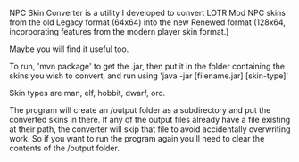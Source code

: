 NPC Skin Converter is a utility I developed to convert LOTR Mod NPC skins from the old Legacy format (64x64) into the new Renewed format (128x64, incorporating features from the modern player skin format.)

Maybe you will find it useful too.

To run, 'mvn package' to get the .jar, then put it in the folder containing the skins you wish to convert, and run using 'java -jar [filename.jar] [skin-type]'

Skin types are man, elf, hobbit, dwarf, orc.

The program will create an /output folder as a subdirectory and put the converted skins in there. If any of the output files already have a file existing at their path, the converter will skip that file to avoid accidentally overwriting work. So if you want to run the program again you'll need to clear the contents of the /output folder.
